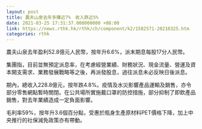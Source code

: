 ```yaml
---
layout: post
title: 農夫山泉去年多賺近7%　收入跌近5%
date: 2021-03-25 17:31:37.000000000 +08:00
link: https://news.rthk.hk/rthk/ch/component/k2/1582571-20210325.htm
categories: rthk
---
```


農夫山泉去年盈利52.8億元人民幣，按年升6.6%，派末期息每股17分人民幣。

集團指，目前並無預定派息率，在考慮經營業績、財務狀況、現金流量、營運及資本開支需求、業務發展戰略等之後，再派發股息，過往派息未必反映日後派息。

期內，總收入228.8億元，按年跌4.8%。疫情及水災影響產品運輸及銷售，亦令部分零售網點暫時關閉。在公共場所實施戴口罩的防控措施，部分抑制了即飲產品銷售，對去年業績造成一定負面影響。

毛利率59%，按年升3.6個百分點，受惠於瓶身生產原材料PET價格下降，加上中央推行的社保減免政策亦有帶動。

